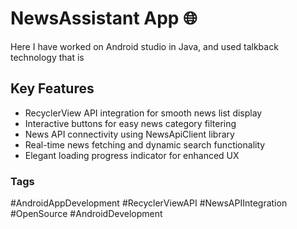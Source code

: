 # NewsAssistant App 🌐
Here I have worked on Android studio in Java, and used talkback technology that is 

## Key Features

- RecyclerView API integration for smooth news list display
- Interactive buttons for easy news category filtering
- News API connectivity using NewsApiClient library
- Real-time news fetching and dynamic search functionality
- Elegant loading progress indicator for enhanced UX

### Tags

#AndroidAppDevelopment #RecyclerViewAPI #NewsAPIIntegration #OpenSource #AndroidDevelopment


